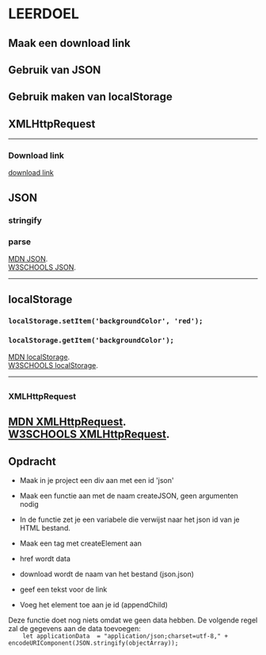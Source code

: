 # LEERDOEL
## Maak een download link
## Gebruik van JSON
## Gebruik maken van localStorage
## XMLHttpRequest
---   


### Download link
[download link](https://www.w3schools.com/howto/howto_html_download_link.asp)

## JSON
### stringify
### parse
[MDN JSON](https://developer.mozilla.org/en-US/docs/Web/JavaScript/Reference/Global_Objects/JSON/stringify).  
 [W3SCHOOLS JSON](https://www.w3schools.com/js/js_json_stringify.asp).  
 
---   

## localStorage
### `localStorage.setItem('backgroundColor', 'red');`  
### `localStorage.getItem('backgroundColor');`
[MDN localStorage](https://developer.mozilla.org/en-US/docs/Web/API/Window/localStorage).  
[W3SCHOOLS localStorage](https://www.w3schools.com/html/html5_webstorage.asp).  

---   
##
### XMLHttpRequest

[MDN XMLHttpRequest](https://developer.mozilla.org/en-US/docs/Web/API/XMLHttpRequest/Using_XMLHttpRequest).  
[W3SCHOOLS XMLHttpRequest](https://www.w3schools.com/js/js_ajax_http.asp).  
---   


## Opdracht

- Maak in je project een div aan met een id 'json'
- Maak een functie aan met de naam createJSON, geen argumenten nodig

- In de functie zet je een variabele die verwijst naar het json id van je HTML bestand.   
- Maak een <a> tag met createElement aan
- href wordt data
- download wordt de naam van het bestand (json.json)
- geef een tekst voor de link 
- Voeg het element toe aan je id (appendChild)
 
Deze functie doet nog niets omdat we geen data hebben. De volgende regel zal de gegevens aan de data toevoegen:    
`    let applicationData  = "application/json;charset=utf-8,"
        + encodeURIComponent(JSON.stringify(objectArray));`
